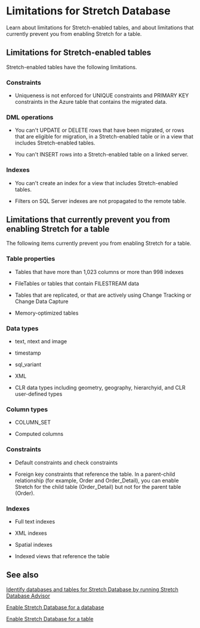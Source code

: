 <properties
	pageTitle="Limitations for Stretch Database | Microsoft Azure"
	description="Learn about limitations for Stretch Database."
	services="sql-server-stretch-database"
	documentationCenter=""
	authors="douglaslMS"
	manager=""
	editor=""/>

<tags
	ms.service="sql-server-stretch-database"
	ms.workload="data-management"
	ms.tgt_pltfrm="na"
	ms.devlang="na"
	ms.topic="article"
	ms.date="05/17/2016"
	ms.author="douglasl"/>

# Limitations for Stretch Database

Learn about limitations for Stretch\-enabled tables, and about limitations that currently prevent you from enabling Stretch for a table.

##  <a name="Caveats"></a> Limitations for Stretch\-enabled tables

Stretch\-enabled tables have the following limitations.

### Constraints

-   Uniqueness is not enforced for UNIQUE constraints and PRIMARY KEY constraints in the Azure table that contains the migrated data.

### DML operations

-   You can't UPDATE or DELETE rows that have been migrated, or rows that are eligible for migration, in a Stretch\-enabled table or in a view that includes Stretch\-enabled tables.

-   You can't INSERT rows into a Stretch\-enabled table on a linked server.

### Indexes

-   You can't create an index for a view that includes Stretch\-enabled tables.

-   Filters on SQL Server indexes are not propagated to the remote table.

##  <a name="Limitations"></a> Limitations that currently prevent you from enabling Stretch for a table

The following items currently prevent you from enabling Stretch for a table.

### Table properties

-   Tables that have more than 1,023 columns or more than 998 indexes

-   FileTables or tables that contain FILESTREAM data

-   Tables that are replicated, or that are actively using Change Tracking or Change Data Capture

-   Memory\-optimized tables

### Data types

-   text, ntext and image

-   timestamp

-   sql\_variant

-   XML

-   CLR data types including geometry, geography, hierarchyid, and CLR user\-defined types

### Column types

-   COLUMN\_SET

-   Computed columns

### Constraints

-   Default constraints and check constraints

-   Foreign key constraints that reference the table. In a parent\-child relationship \(for example, Order and Order\_Detail\), you can enable Stretch for the child table \(Order\_Detail\) but not for the parent table \(Order\).

### Indexes

-   Full text indexes

-   XML indexes

-   Spatial indexes

-   Indexed views that reference the table

## See also

[Identify databases and tables for Stretch Database by running Stretch Database Advisor](sql-server-stretch-database-identify-databases.md)

[Enable Stretch Database for a database](sql-server-stretch-database-enable-database.md)

[Enable Stretch Database for a table](sql-server-stretch-database-enable-table.md)
